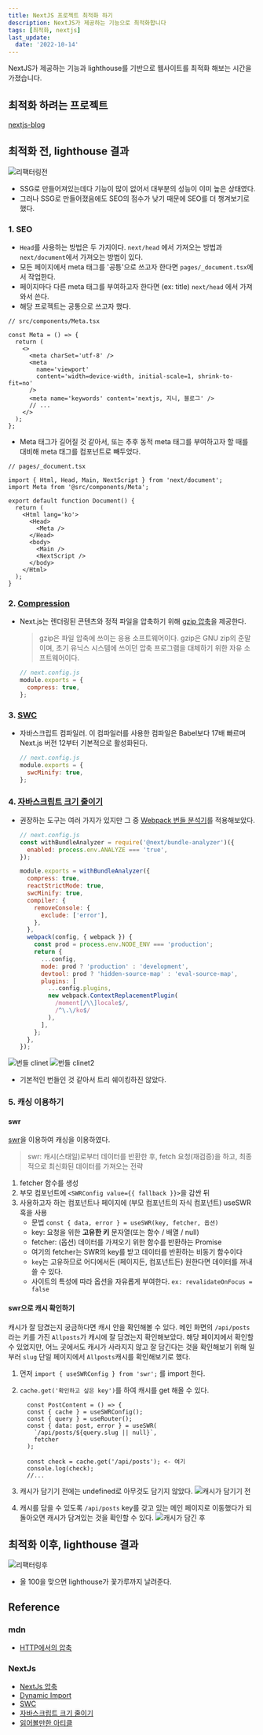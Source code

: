 ```yaml
---
title: NextJS 프로젝트 최적화 하기
description: NextJS가 제공하는 기능으로 최적화합니다
tags: [최적화, nextjs]
last_update:
  date: '2022-10-14'
---
```


NextJS가 제공하는 기능과 lighthouse를 기반으로 웹사이트를 최적화 해보는 시간을 가졌습니다.

<!--truncate-->

## 최적화 하려는 프로젝트

[nextjs-blog](https://github.com/uhgenie7/nextjs-blog-challenge)

## 최적화 전, lighthouse 결과

![리팩터링전](./before-refactor.png)

- SSG로 만들어져있는데다 기능이 많이 없어서 대부분의 성능이 이미 높은 상태였다.
- 그러나 SSG로 만들어졌음에도 SEO의 점수가 낮기 때문에 SEO를 더 챙겨보기로 했다.

### 1. SEO

- `Head`를 사용하는 방법은 두 가지이다. `next/head` 에서 가져오는 방법과 `next/document`에서 가져오는 방법이 있다.
- 모든 페이지에서 meta 태그를 '공틍'으로 쓰고자 한다면 `pages/_document.tsx`에서 작업한다.
- 페이지마다 다른 meta 태그를 부여하고자 한다면 (ex: title) `next/head` 에서 가져와서 쓴다.
- 해당 프로젝트는 공통으로 쓰고자 했다.

```tsx
// src/components/Meta.tsx

const Meta = () => {
  return (
    <>
      <meta charSet='utf-8' />
      <meta
        name='viewport'
        content='width=device-width, initial-scale=1, shrink-to-fit=no'
      />
      <meta name='keywords' content='nextjs, 지니, 블로그' />
      // ...
    </>
  );
};
```

- Meta 태그가 길어질 것 같아서, 또는 추후 동적 meta 태그를 부여하고자 할 때를 대비해 meta 태그를 컴포넌트로 빼두었다.

```tsx
// pages/_document.tsx

import { Html, Head, Main, NextScript } from 'next/document';
import Meta from '@src/components/Meta';

export default function Document() {
  return (
    <Html lang='ko'>
      <Head>
        <Meta />
      </Head>
      <body>
        <Main />
        <NextScript />
      </body>
    </Html>
  );
}
```

### 2. [Compression](https://nextjs.org/docs/api-reference/next.config.js/compression)

- Next.js는 렌더링된 콘텐츠와 정적 파일을 압축하기 위해 [gzip 압축](https://www.rfc-editor.org/rfc/rfc6713#section-3)을 제공한다.

  > gzip은 파일 압축에 쓰이는 응용 소프트웨어이다. gzip은 GNU zip의 준말이며, 초기 유닉스 시스템에 쓰이던 압축 프로그램을 대체하기 위한 자유 소프트웨어이다.

  ```js
  // next.config.js
  module.exports = {
    compress: true,
  };
  ```

### 3. [SWC](https://nextjs.org/docs/advanced-features/compiler)

- 자바스크립트 컴파일러. 이 컴파일러를 사용한 컴파일은 Babel보다 17배 빠르며 Next.js 버전 12부터 기본적으로 활성화된다.

  ```js
  // next.config.js
  module.exports = {
    swcMinify: true,
  };
  ```

### 4. [자바스크립트 크기 줄이기](https://nextjs.org/docs/going-to-production#reducing-javascript-size)

- 권장하는 도구는 여러 가지가 있지만 그 중 [Webpack 번들 분석기](https://github.com/vercel/next.js/tree/canary/packages/next-bundle-analyzer)를 적용해보았다.

  ```js
  // next.config.js
  const withBundleAnalyzer = require('@next/bundle-analyzer')({
    enabled: process.env.ANALYZE === 'true',
  });

  module.exports = withBundleAnalyzer({
    compress: true,
    reactStrictMode: true,
    swcMinify: true,
    compiler: {
      removeConsole: {
        exclude: ['error'],
      },
    },
    webpack(config, { webpack }) {
      const prod = process.env.NODE_ENV === 'production';
      return {
        ...config,
        mode: prod ? 'production' : 'development',
        devtool: prod ? 'hidden-source-map' : 'eval-source-map',
        plugins: [
          ...config.plugins,
          new webpack.ContextReplacementPlugin(
            /moment[/\\]locale$/,
            /^\.\/ko$/
          ),
        ],
      };
    },
  });
  ```

![번들 clinet](./bundle.png)
![번들 clinet2](./bundle2.png)

- 기본적인 번들인 것 같아서 트리 쉐이킹하진 않았다.

### 5. 캐싱 이용하기

#### swr

[swr](https://swr.vercel.app/ko)을 이용하여 캐싱을 이용하였다.

> swr: 캐시(스태일)로부터 데이터를 반환한 후, fetch 요청(재검증)을 하고, 최종적으로 최신화된 데이터를 가져오는 전략

1. fetcher 함수를 생성
2. 부모 컴포넌트에 `<SWRConfig value={{ fallback }}>`을 감싼 뒤
3. 사용하고자 하는 컴포넌트나 페이지에 (부모 컴포넌트의 자식 컴포넌트) useSWR 훅을 사용
   - 문법 `const { data, error } = useSWR(key, fetcher, 옵션)`
   - key: 요청을 위한 **고유한 키** 문자열(또는 함수 / 배열 / null)
   - fetcher: (옵션) 데이터를 가져오기 위한 함수를 반환하는 Promise
   - 여기의 fetcher는 SWR의 key를 받고 데이터를 반환하는 비동기 함수이다
   - `key`는 고유하므로 어디에서든 (페이지든, 컴포넌트든) 원한다면 데이터를 꺼내쓸 수 있다.
   - 사이트의 특성에 따라 옵션을 자유롭게 부여한다. `ex: revalidateOnFocus = false`

#### swr으로 캐시 확인하기

캐시가 잘 담겼는지 궁금하다면 캐시 안을 확인해볼 수 있다.
메인 화면의 `/api/posts`라는 키를 가진 `Allposts`가 캐시에 잘 담겼는지 확인해보았다. 해당 페이지에서 확인할 수 있었지만, 어느 곳에서도 캐시가 사라지지 않고 잘 담긴다는 것을 확인해보기 위해 일부러 `slug` 단일 페이지에서 `Allposts`캐시를 확인해보기로 했다.

1. 먼저 `import { useSWRConfig } from 'swr';` 를 import 한다.
2. `cache.get('확인하고 싶은 key')`를 하여 캐시를 get 해올 수 있다.

   ```tsx
     const PostContent = () => {
     const { cache } = useSWRConfig();
     const { query } = useRouter();
     const { data: post, error } = useSWR(
       `/api/posts/${query.slug || null}`,
       fetcher
     );

     const check = cache.get('/api/posts'); <- 여기
     console.log(check);
     //...
   ```

3. 캐시가 담기기 전에는 undefined로 아무것도 담기지 않았다.
   ![캐시가 담기기 전](./cashetest1.png)
4. 캐시를 담을 수 있도록 `/api/posts` key를 갖고 있는 메인 페이지로 이동했다가 되돌아오면 캐시가 담겨있는 것을 확인할 수 있다.
   ![캐시가 담긴 후](./cashetest2.png)

## 최적화 이후, lighthouse 결과

![리팩터링후](./after-refactor.png)

- 올 100을 맞으면 lighthouse가 꽃가루까지 날려준다.

## Reference

### mdn

- [HTTP에서의 압축](https://developer.mozilla.org/ko/docs/Web/HTTP/Compression)

### NextJs

- [NextJs 압축](https://nextjs.org/docs/api-reference/next.config.js/compression)
- [Dynamic Import](https://nextjs.org/docs/advanced-features/dynamic-import)
- [SWC](https://nextjs.org/docs/advanced-features/compiler)
- [자바스크립트 크기 줄이기](https://nextjs.org/docs/going-to-production#reducing-javascript-size)
- [읽어볼만한 아티클](https://www.patterns.dev/posts/nextjs-casestudy/)
